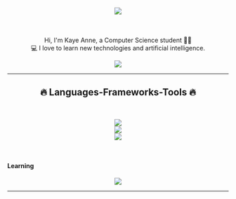 <h1 align="center">
  <a href="https://git.io/typing-svg">
    <img src="https://readme-typing-svg.herokuapp.com/?lines=<Hi,+it's+Keyan!+</3/>;&center=true&size=30"> 
  </a>
</h1>

<br>
<p align="center">
  Hi, I'm Kaye Anne, a Computer Science student 🙋‍♀️ 
  <br>
  💻 I love to learn new technologies and artificial intelligence.
  <br>
</p>

<div align="center"> 
  <a href="https://www.facebook.com/keigvn/" target="_blank"><img src="https://img.shields.io/badge/Facebook-1877F2?style=for-the-badge&logo=facebook&logoColor=white" target="_blank"></a>
</div>

<hr>
<h2 align="center">🔥 Languages-Frameworks-Tools 🔥</h2>
<br>
<p align="center">
  <a href="https://skillicons.dev">
    <img src="https://skillicons.dev/icons?i=git,github,php,html,css,js,jquery,java,wordpress,bootstrap,php,laravel,py,react,flutter" /><br>
    <img src="https://skillicons.dev/icons?i=nodejs,dotnet,mysql,sqlite,firebase,gcp,heroku,androidstudio,arduino,blender" /><br>
    <img src="https://skillicons.dev/icons?i=codepen,eclipse,figma,godot,prisma,unity,visualstudio,vscode,ae,ai,ps,pr" />
  </a>
</p>
<br>
<h4>Learning</h4>
<p align="center">
  <a href="https://skillicons.dev">
    <img src="https://skillicons.dev/icons?i=vue,angular,dart,django,graphql,kotlin,linux,mongodb,raspberrypi" />
  </a>
</p>
<hr>



